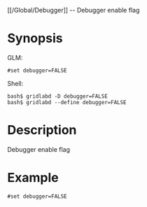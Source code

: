 [[/Global/Debugger]] -- Debugger enable flag

# Synopsis
GLM:
~~~
#set debugger=FALSE
~~~
Shell:
~~~
bash$ gridlabd -D debugger=FALSE
bash$ gridlabd --define debugger=FALSE
~~~

# Description

Debugger enable flag

# Example

~~~
#set debugger=FALSE
~~~
